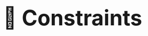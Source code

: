 <div style="
    display: flex;
    flex-wrap: wrap;
    height: 80vh;
    justify-content: center;
    align-content: center;
    font-size: 2.0em;
">

# 🚧 Constraints

</div>
